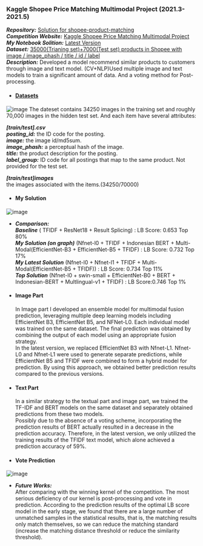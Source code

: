 ### Kaggle Shopee Price Matching Multimodal Project (2021.3-2021.5)
  ***Repository:*** [Solution for shopee-product-matching](https://github.com/SZU-WenjieHuang/Kaggle-Shopee-Price-Matching-Multimodal-Project)\
  ***Competition Website:*** [Kaggle Shopee Price Matching Multimodal Project](https://www.kaggle.com/competitions/shopee-product-matching)\
  ***My Notebook Solition:*** [Latest Version](https://www.kaggle.com/code/szuwenjiehuang/nfnet-l0-nfnetl1-efficientnet-b5-pred-02b5aa)\
  ***Dataset:*** [35000(Trianing set)+7000(Test set) products in Shopee with image / image_phash / title / id / label](https://www.kaggle.com/competitions/shopee-product-matching/data)\
  ***Description:*** Developed a model recommend similar products to customers through image and text model. (CV+NLP)Used multiple image and text models to train a significant amount of data. And a voting method for Post-processing.
  
- #### [Datasets](https://www.kaggle.com/competitions/shopee-product-matching/data)
![image](https://user-images.githubusercontent.com/82434538/235440204-d1ba5aa5-ddc2-40ca-9487-62bc8fb2e939.png)
 The dateset contains 34250 images in the training set and roughly 70,000 images in the hidden test set. And each item have several attributes:</p>
   ***[train/test].csv***\
   ***posting_id:*** the ID code for the posting.\
   ***image:*** the image id/md5sum.\
   ***image_phash:*** a perceptual hash of the image.\
   ***title:*** the product description for the posting.\
   ***label_group:*** ID code for all postings that map to the same product. Not provided for the test set.</p>
   ***[train/test]images***\
   the images associated with the items.(34250/70000)

- #### My Solution
![image](https://user-images.githubusercontent.com/82434538/235440367-c6d55678-23a8-4ebf-8642-a5ebfebbfcb5.png)

- ***Comparison:*** \
  ***Baseline*** ( TFIDF + ResNet18 + Result Splicing) : LB Score: 0.653 Top 80% \
  ***My Solution (on graph)*** (Nfnet-l0 + TFIDF + Indonesian BERT + Multi-Modal(EfficientNet-B3 + EfficientNet-B5 + TFIDF) : LB Score: 0.732 Top 17% \
  ***My Latest Solution*** (Nfnet-l0 + Nfnet-l1 + TFIDF + Multi-Modal(EfficientNet-B5 + TFIDF)) : LB Score: 0.734 Top 11% \
  ***Top Solution*** (Nfnet-l0 + swin-small + EfficientNet-B0 + BERT + Indonesian-BERT + Multlingual-v1 + TFIDF) : LB Score:0.746 Top 1% </p>


- #### Image Part
  In Image part I developed an ensemble model for multimodal fusion prediction, leveraging multiple deep learning models including EfficientNet B3, EfficientNet B5, and NFNet-L0. Each individual model was trained on the same dataset. The final prediction was obtained by combining the output of each model using an appropriate fusion strategy.\
  In the latest version, we replaced EfficientNet B3 with Nfnet-L1. Nfnet-L0 and Nfnet-L1 were used to generate separate predictions, while EfficientNet B5 and TFIDF were combined to form a hybrid model for prediction. By using this approach, we obtained better prediction results compared to the previous versions.

- #### Text Part
  In a similar strategy to the textual part and image part, we trained the TF-IDF and BERT models on the same dataset and separately obtained predictions from these two models.\
  Possibly due to the absence of a voting scheme, incorporating the prediction results of BERT actually resulted in a decrease in the prediction accuracy. Therefore, in the latest version, we only utilized the training results of the TFIDF text model, which alone achieved a prediction accuracy of 59%.

- #### Vote Prediction
![image](https://user-images.githubusercontent.com/82434538/235440930-98d93a9b-dd93-4b02-ac85-b0c922341c83.png)

- ***Future Works:*** \
  After comparing with the winning kernel of the competition. The most serious deficiency of our kernel is post-processing and vote in prediction. According to the prediction results of the optimal LB score model in the early stage, we found that there are a large number of unmatched samples in the statistical results, that is, the matching results only match themselves, so we can reduce the matching standard (increase the matching distance threshold or reduce the similarity threshold).
